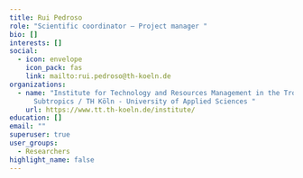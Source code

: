 ```yaml
---
title: Rui Pedroso
role: "Scientific coordinator – Project manager "
bio: []
interests: []
social:
  - icon: envelope
    icon_pack: fas
    link: mailto:rui.pedroso@th-koeln.de
organizations:
  - name: "Institute for Technology and Resources Management in the Tropics and
      Subtropics / TH Köln - University of Applied Sciences "
    url: https://www.tt.th-koeln.de/institute/
education: []
email: ""
superuser: true
user_groups:
  - Researchers
highlight_name: false
---
```


